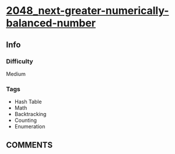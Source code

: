 # [2048_next-greater-numerically-balanced-number](https://leetcode.com/problems/next-greater-numerically-balanced-number/)

## Info

### Difficulty

Medium

### Tags

- Hash Table
- Math
- Backtracking
- Counting
- Enumeration

## __COMMENTS__

> 
